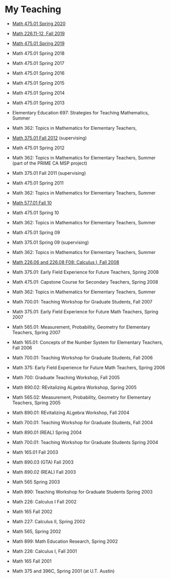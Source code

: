 # My Teaching

* [Math 475.01 Spring 2020](475-S20.md)
* [Math 226.11-12, Fall 2019](226-F19.md)
* [Math 475.01 Spring 2019](archive/hsu.pl@Math_475.01_Spring_2019.html)
* Math 475.01 Spring 2018
* Math 475.01 Spring 2017
* Math 475.01 Spring 2016
* Math 475.01 Spring 2015
* Math 475.01 Spring 2014
* Math 475.01 Spring 2013
* Elementary Education 697: Strategies for Teaching Mathematics, Summer 
* Math 362: Topics in Mathematics for Elementary Teachers, 
* [Math 375.01 Fall 2012](375-F12.md) (supervising)
* Math 475.01 Spring 2012
* Math 362: Topics in Mathematics for Elementary Teachers, Summer (part of the PRIME CA MSP project)
  
* Math 375.01 Fall 2011 (supervising)
* Math 475.01 Spring 2011
* Math 362: Topics in Mathematics for Elementary Teachers, Summer 
  
* [Math 577.01 Fall 10](577-F10.md)
* Math 475.01 Spring 10
* Math 362: Topics in Mathematics for Elementary Teachers, Summer 
* Math 475.01 Spring 09
* Math 375.01 Spring 09 (supervising)
* Math 362: Topics in Mathematics for Elementary Teachers, Summer 
* [Math 226.06 and 226.08 F08: Calculus I, Fall 2008](226-F08.md)
* Math 375.01: Early Field Experience for Future Teachers, Spring 2008
* Math 475.01: Capstone Course for Secondary Teachers, Spring 2008
* Math 362: Topics in Mathematics for Elementary Teachers, Summer 
* Math 700.01: Teaching Workshop for Graduate Students, Fall 2007
* Math 375.01: Early Field Experience for Future Math Teachers, Spring 2007
* Math 565.01: Measurement, Probability, Geometry for Elementary Teachers, Spring 2007
* Math 165.01: Concepts of the Number System for Elementary Teachers, Fall 2006
* Math 700.01: Teaching Workshop for Graduate Students, Fall 2006
* Math 375: Early Field Experience for Future Math Teachers, Spring 2006
* Math 700: Graduate Teaching Workshop, Fall 2005
* Math 890.02: REvitalizing ALgebra Workshop, Spring 2005
* Math 565.02: Measurement, Probability, Geometry for Elementary Teachers, Spring 2005
* Math 890.01: REvitalizing ALgebra Workshop, Fall 2004
* Math 700.01: Teaching Workshop for Graduate Students, Fall 2004
* Math 890.01 (REAL) Spring 2004
* Math 700.01: Teaching Workshop for Graduate Students Spring 2004
* Math 165.01 Fall 2003
* Math 890.03 (GTA) Fall 2003
* Math 890.02 (REAL) Fall 2003
* Math 565 Spring 2003
* Math 890: Teaching Workshop for Graduate Students Spring 2003
* Math 226: Calculus I Fall 2002
* Math 165 Fall 2002
* Math 227: Calculus II, Spring 2002
* Math 565, Spring 2002
* Math 899: Math Education Research, Spring 2002	
* Math 226: Calculus I, Fall 2001
* Math 165 Fall 2001
* Math 375 and 396C, Spring 2001 (at U.T. Austin)